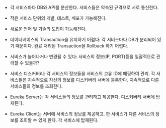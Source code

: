- 각 서비스마다 DB와 API를 분산한다. 서비스들은 약속된 규격으로 서로 통신한다.
- 작은 서비스 단위의 개발, 테스트, 배포가 가능해진다.
- 새로운 언어 및 기술의 도입이 가능해진다.
- 데이터베이스의 Transaction을 유지하기 어렵다: 각 서비스마다 DB가 분리되어 있기 때문이다. 완료 처리된 Transaction을 Rollback 하기 어렵다.

- 서비스가 늘어나거나 변경될 수 있다: 서비스의 정보(IP, PORT)등을 일괄적으로 관리할 수 있을까?
- 서비스 디스커버리: 각 서비스의 정보들을 서비스의 고유 ID에 매핑하여 관리. 각 서비스들은 지속적으로 자신의 정보를 디스커버리 서버에 등록한다. 지속적으로 다른 서비스들의 정보를 조회한다.
- Eureka Server는 각 서비스들의 정보를 관리하고 제공한다. 디스커버리 서버에 탑재된다.
- Eureka Client는 서버에 서비스의 정보를 제공하고, 한 서비스가 다른 서비스의 정보를 조회할 수 있게 한다. 각 서비스에 탑재된다.
